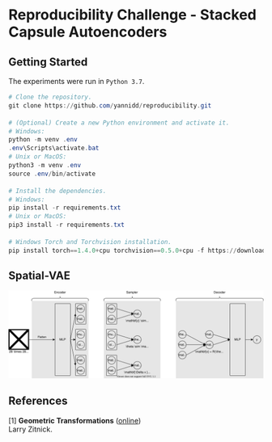 # Reproducibility Challenge - Stacked Capsule Autoencoders

## Getting Started

The experiments were run in `Python 3.7`.

```powershell
# Clone the repository.
git clone https://github.com/yannidd/reproducibility.git

# (Optional) Create a new Python environment and activate it.
# Windows:
python -m venv .env
.env\Scripts\activate.bat
# Unix or MacOS:
python3 -m venv .env
source .env/bin/activate

# Install the dependencies.
# Windows:
pip install -r requirements.txt
# Unix or MacOS:
pip3 install -r requirements.txt

# Windows Torch and Torchvision installation.
pip install torch==1.4.0+cpu torchvision==0.5.0+cpu -f https://download.pytorch.org/whl/torch_stable.html
```

## Spatial-VAE

<p align="center">
    <img src=".res/svae.svg">
</p>

## References

[1] **Geometric Transformations** ([online](https://courses.cs.washington.edu/courses/csep576/11sp/pdf/Transformations.pdf))  
Larry Zitnick.
